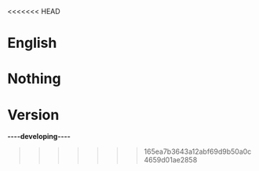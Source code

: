 <<<<<<< HEAD
# English

Nothing
=======
# Version

**----developing----**

>>>>>>> 165ea7b3643a12abf69d9b50a0c4659d01ae2858
